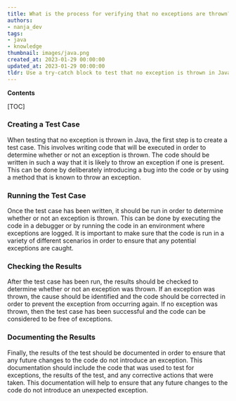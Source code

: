 ```yaml
---
title: What is the process for verifying that no exceptions are thrown?
authors:
- nanja_dev
tags:
- java
- knowledge
thumbnail: images/java.png
created_at: 2023-01-29 00:00:00
updated_at: 2023-01-29 00:00:00
tldr: Use a try-catch block to test that no exception is thrown in Java.
---
```


**Contents**

[TOC]

### Creating a Test Case

When testing that no exception is thrown in Java, the first step is to create a test case. This involves writing code that will be executed in order to determine whether or not an exception is thrown. The code should be written in such a way that it is likely to throw an exception if one is present. This can be done by deliberately introducing a bug into the code or by using a method that is known to throw an exception.

### Running the Test Case

Once the test case has been written, it should be run in order to determine whether or not an exception is thrown. This can be done by executing the code in a debugger or by running the code in an environment where exceptions are logged. It is important to make sure that the code is run in a variety of different scenarios in order to ensure that any potential exceptions are caught.

### Checking the Results

After the test case has been run, the results should be checked to determine whether or not an exception was thrown. If an exception was thrown, the cause should be identified and the code should be corrected in order to prevent the exception from occurring again. If no exception was thrown, then the test case has been successful and the code can be considered to be free of exceptions.

### Documenting the Results

Finally, the results of the test should be documented in order to ensure that any future changes to the code do not introduce an exception. This documentation should include the code that was used to test for exceptions, the results of the test, and any corrective actions that were taken. This documentation will help to ensure that any future changes to the code do not introduce an unexpected exception.
